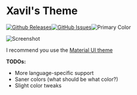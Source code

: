 # Xavil's Theme

[![Github Releases][releases-img]](releases)[![GitHub Issues][issues-img]](issues)![Primary Color][primary-color]

![Screenshot][screenshot]

I recommend you use the [Material UI theme](https://atom.io/themes/atom-material-ui)

**TODOs:**
- More language-specific support
- Saner colors (what should be what color?)
- Slight color tweaks

[release]: https://github.com/XavilPergis/xavil-theme/releases
[releases-img]: https://img.shields.io/github/downloads/XavilPergis/xavil-theme/latest/total.svg?maxAge=2592000&style=flat-square

[issues]: https://github.com/XavilPergis/xavil-theme/issues
[issues-img]: https://img.shields.io/github/issues/XavilPergis/xavil-theme.svg?maxAge=2592000&style=flat-square

[primary-color]: https://img.shields.io/badge/Primary%20Color-%2314ade8-14ade8.svg?style=flat-square

[screenshot]: https://raw.githubusercontent.com/XavilPergis/xavil-theme/master/assets/theme.png
